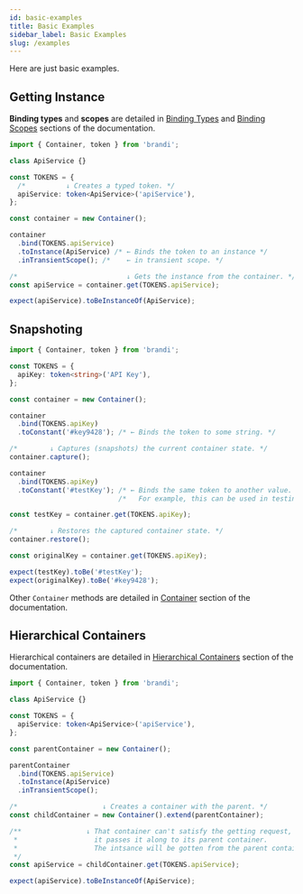 ```yaml
---
id: basic-examples
title: Basic Examples
sidebar_label: Basic Examples
slug: /examples
---
```


Here are just basic examples.

## Getting Instance

**Binding types** and **scopes** are detailed in [Binding Types](../reference/binding-types.md)
and [Binding Scopes](../reference/binding-scopes.md) sections of the documentation.

<!-- prettier-ignore-start -->
```typescript
import { Container, token } from 'brandi';

class ApiService {}

const TOKENS = {
  /*          ↓ Creates a typed token. */
  apiService: token<ApiService>('apiService'),
};

const container = new Container();

container
  .bind(TOKENS.apiService)
  .toInstance(ApiService) /* ← Binds the token to an instance */
  .inTransientScope(); /*    ← in transient scope. */

/*                           ↓ Gets the instance from the container. */
const apiService = container.get(TOKENS.apiService);

expect(apiService).toBeInstanceOf(ApiService);
```
<!-- prettier-ignore-end -->

## Snapshoting

<!-- prettier-ignore-start -->
```typescript
import { Container, token } from 'brandi';

const TOKENS = {
  apiKey: token<string>('API Key'),
};

const container = new Container();

container
  .bind(TOKENS.apiKey)
  .toConstant('#key9428'); /* ← Binds the token to some string. */

/*        ↓ Captures (snapshots) the current container state. */
container.capture();

container
  .bind(TOKENS.apiKey)
  .toConstant('#testKey'); /* ← Binds the same token to another value. */
                           /*   For example, this can be used in testing. */

const testKey = container.get(TOKENS.apiKey);

/*        ↓ Restores the captured container state. */
container.restore();

const originalKey = container.get(TOKENS.apiKey);

expect(testKey).toBe('#testKey');
expect(originalKey).toBe('#key9428');
```
<!-- prettier-ignore-end -->

Other `Container` methods are detailed
in [Container](../reference/container.md) section of the documentation.

## Hierarchical Containers

Hierarchical containers are detailed
in [Hierarchical Containers](../reference/hierarchical-containers.md) section of the documentation.

```typescript
import { Container, token } from 'brandi';

class ApiService {}

const TOKENS = {
  apiService: token<ApiService>('apiService'),
};

const parentContainer = new Container();

parentContainer
  .bind(TOKENS.apiService)
  .toInstance(ApiService)
  .inTransientScope();

/*                     ↓ Creates a container with the parent. */
const childContainer = new Container().extend(parentContainer);

/**                ↓ That container can't satisfy the getting request,
 *                   it passes it along to its parent container.
 *                   The intsance will be gotten from the parent container.
 */
const apiService = childContainer.get(TOKENS.apiService);

expect(apiService).toBeInstanceOf(ApiService);
```
